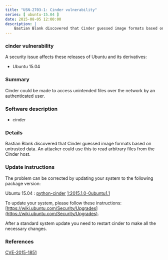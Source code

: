 ```yaml
---
title: "USN-2703-1: Cinder vulnerability"
series: [ ubuntu-15.04 ]
date: 2015-08-05 12:00:00
description: |
    Bastian Blank discovered that Cinder guessed image formats based on untrusted data. An attacker could use this to read arbitrary files from the Cinder host. 
--- 
```

 
### cinder vulnerability

A security issue affects these releases of Ubuntu and its derivatives:

* Ubuntu 15.04

### Summary

Cinder could be made to access unintended files over the network by an authenticated user.

### Software description

* cinder 

### Details

Bastian Blank discovered that Cinder guessed image formats based on untrusted data. An attacker could use this to read arbitrary files from the Cinder host. 

### Update instructions

The problem can be corrected by updating your system to the following package version:

Ubuntu 15.04
 : [python-cinder](https://launchpad.net/ubuntu/+source/cinder) <span> [1:2015.1.0-0ubuntu1.1](https://launchpad.net/ubuntu/+source/cinder/1:2015.1.0-0ubuntu1.1) </span> 

To update your system, please follow these instructions: [https://wiki.ubuntu.com/Security/Upgrades](https://wiki.ubuntu.com/Security/Upgrades).

After a standard system update you need to restart cinder to make all the necessary changes. 

### References

 [CVE-2015-1851](http://people.ubuntu.com/~ubuntu-security/cve/CVE-2015-1851)
 
